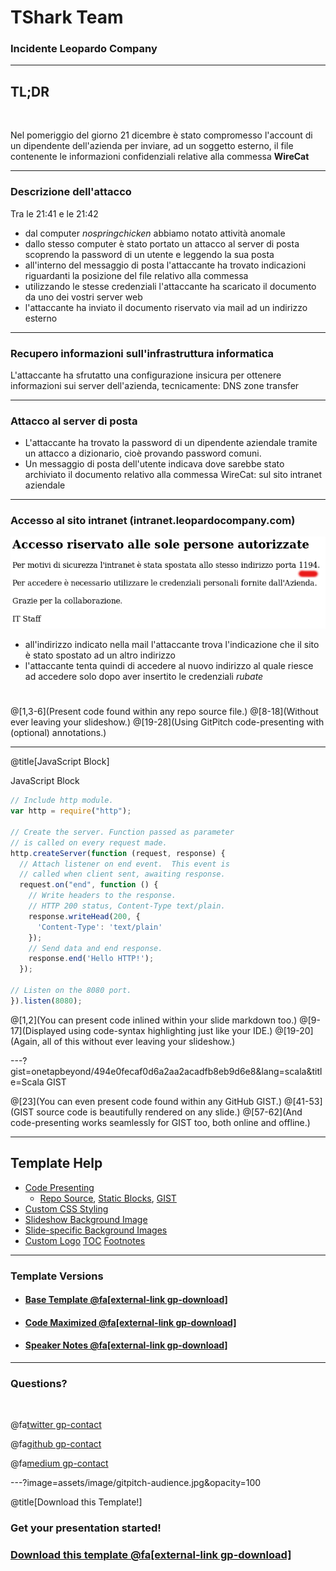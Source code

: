 # TShark Team

### Incidente Leopardo Company

---

## TL;DR

<br>

Nel pomeriggio del giorno 21 dicembre è stato compromesso l'account di un dipendente
dell'azienda per inviare, ad un soggetto esterno, il file
contenente le informazioni confidenziali relative alla commessa **WireCat**

---

### Descrizione dell'attacco

Tra le 21:41 e le 21:42
- dal computer *nospringchicken* abbiamo notato attività anomale
- dallo stesso computer è stato portato un attacco al server di posta scoprendo la password di un utente e leggendo
  la sua posta
- all'interno del messaggio di posta l'attaccante ha trovato indicazioni riguardanti la posizione del file
  relativo alla commessa
- utilizzando le stesse credenziali l'attaccante ha scaricato il documento da uno dei vostri server web
- l'attaccante ha inviato il documento riservato via mail ad un indirizzo esterno

---

### Recupero informazioni sull'infrastruttura informatica

L'attaccante ha sfrutatto una configurazione insicura per ottenere informazioni
sui server dell'azienda, tecnicamente: DNS zone transfer 

---

### Attacco al server di posta

- L'attaccante ha trovato la password di un dipendente aziendale tramite un
attacco a dizionario, cioè provando password comuni.
- Un messaggio di posta dell'utente indicava dove sarebbe stato archiviato il
documento relativo alla commessa WireCat: sul sito intranet aziendale

---

### Accesso al sito intranet (intranet.leopardocompany.com)

![Alt Text](Bad_security.png)

- all'indirizzo indicato nella mail l'attaccante trova l'indicazione
  che il sito è stato spostato ad un altro indirizzo
- l'attaccante tenta quindi di accedere al nuovo indirizzo al quale riesce ad accedere solo dopo aver insertito le credenziali *rubate*

# 

@[1,3-6](Present code found within any repo source file.)
@[8-18](Without ever leaving your slideshow.)
@[19-28](Using GitPitch code-presenting with (optional) annotations.)

---

@title[JavaScript Block]

<p><span class="slide-title">JavaScript Block</span></p>

```javascript
// Include http module.
var http = require("http");

// Create the server. Function passed as parameter
// is called on every request made.
http.createServer(function (request, response) {
  // Attach listener on end event.  This event is
  // called when client sent, awaiting response.
  request.on("end", function () {
    // Write headers to the response.
    // HTTP 200 status, Content-Type text/plain.
    response.writeHead(200, {
      'Content-Type': 'text/plain'
    });
    // Send data and end response.
    response.end('Hello HTTP!');
  });

// Listen on the 8080 port.
}).listen(8080);
```

@[1,2](You can present code inlined within your slide markdown too.)
@[9-17](Displayed using code-syntax highlighting just like your IDE.)
@[19-20](Again, all of this without ever leaving your slideshow.)

---?gist=onetapbeyond/494e0fecaf0d6a2aa2acadfb8eb9d6e8&lang=scala&title=Scala GIST

@[23](You can even present code found within any GitHub GIST.)
@[41-53](GIST source code is beautifully rendered on any slide.)
@[57-62](And code-presenting works seamlessly for GIST too, both online and offline.)

---

## Template Help

- [Code Presenting](https://github.com/gitpitch/gitpitch/wiki/Code-Presenting)
  + [Repo Source](https://github.com/gitpitch/gitpitch/wiki/Code-Delimiter-Slides), [Static Blocks](https://github.com/gitpitch/gitpitch/wiki/Code-Slides), [GIST](https://github.com/gitpitch/gitpitch/wiki/GIST-Slides) 
- [Custom CSS Styling](https://github.com/gitpitch/gitpitch/wiki/Slideshow-Custom-CSS)
- [Slideshow Background Image](https://github.com/gitpitch/gitpitch/wiki/Background-Setting)
- [Slide-specific Background Images](https://github.com/gitpitch/gitpitch/wiki/Image-Slides#background)
- [Custom Logo](https://github.com/gitpitch/gitpitch/wiki/Logo-Setting) [TOC](https://github.com/gitpitch/gitpitch/wiki/Table-of-Contents) [Footnotes](https://github.com/gitpitch/gitpitch/wiki/Footnote-Setting)

---

### Template Versions

- #### [Base Template  @fa[external-link gp-download]](https://gitpitch.com/gitpitch/templates/white)
- #### [Code Maximized @fa[external-link gp-download]](https://gitpitch.com/gitpitch/templates/white?p=codemax)
- #### [Speaker Notes @fa[external-link gp-download]](https://gitpitch.com/gitpitch/templates/white?p=speaker)

---

### Questions?

<br>

@fa[twitter gp-contact](@gitpitch)

@fa[github gp-contact](gitpitch)

@fa[medium gp-contact](@gitpitch)

---?image=assets/image/gitpitch-audience.jpg&opacity=100

@title[Download this Template!]

### <span class="white">Get your presentation started!</span>
### [Download this template @fa[external-link gp-download]](https://gitpitch.com/template/download/white)

